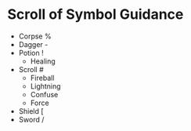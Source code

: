 # Scroll of Symbol Guidance

* Corpse %
* Dagger -
* Potion !
	* Healing
* Scroll #
	* Fireball
	* Lightning
	* Confuse
	* Force
* Shield [
* Sword /